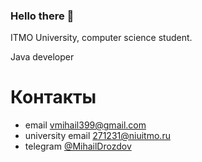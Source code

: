 ### Hello there 👋

ITMO University, computer science student.

Java developer

<!--[![Top Langs](https://github-readme-stats-git-masterrstaa-rickstaa.vercel.app/api/top-langs/?username=VMihail)](https://github.com/VMihail/github-readme-stats)-->

# Контакты
* email vmihail399@gmail.com
* university email 271231@niuitmo.ru
* telegram [@MihailDrozdov](https://t.me/VMichaeI)

<!--
**VMihail/VMihail** is a ✨ _special_ ✨ repository because its `README.md` (this file) appears on your GitHub profile.

Here are some ideas to get you started:

- 🔭 I’m currently working on ...
- 🌱 I’m currently learning ...
- 👯 I’m looking to collaborate on ...
- 🤔 I’m looking for help with ...
- 💬 Ask me about ...
- 📫 How to reach me: ...
- 😄 Pronouns: ...
- ⚡ Fun fact: ...
-->
